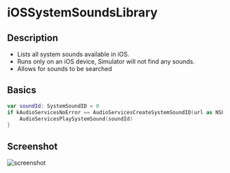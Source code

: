# iOSSystemSoundsLibrary
## Description

- Lists all system sounds available in iOS.
- Runs only on an iOS device, Simulator will not find any sounds.
- Allows for sounds to be searched

## Basics
```swift
var soundId: SystemSoundID = 0
if kAudioServicesNoError == AudioServicesCreateSystemSoundID(url as NSURL, &soundId) {
    AudioServicesPlaySystemSound(soundId)
}
```

## Screenshot

![screenshot](http://i.imgur.com/bk26mYW.png)
